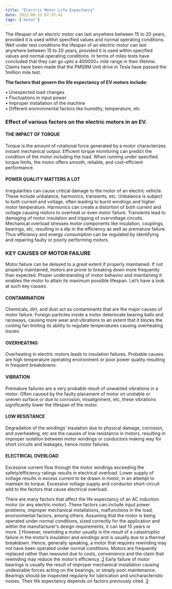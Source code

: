 ```yaml
---
title: "Electric Motor Life Expectancy"
date: 2022-08-31 07:37:41
tags: ['motor']
---
```


The lifespan of an electric motor can last anywhere between 15 to 20 years, provided it is used within specified values and normal operating conditions. Well under test conditions the lifespan of an electric motor can last anywhere between 15 to 20 years, provided it is used within specified values and normal operating conditions. In terms of miles tests have concluded that they can go upto a 400000+ mile range in their lifetime. Claims have been made that the PMSRM Unit drive in Tesla have passed the 1million mile test.

**The factors that govern the life expectancy of EV motors include:**

• Unexpected load changes  
• Fluctuations in input power  
• Improper installation of the machine  
• Different environmental factors like humidity, temperature, etc


### Effect of various factors on the electric motors in an EV.

#### THE IMPACT OF TORQUE
Torque is the amount of rotational force generated by a motor characterizes instant mechanical output. Efficient torque monitoring can predict the condition of the motor including the load. When running under specified torque limits, the motor offers smooth, reliable, and cost-efficient performance.

#### POWER QUALITY MATTERS A LOT
Irregularities can cause critical damage to the motor of an electric vehicle. These include unbalance, harmonics, transients, etc. Unbalance is subject to both current and voltage, often leading to burnt windings and higher motor temperature. Harmonics can create a distortion of both current and voltage causing motors to overheat or even motor failure. Transients lead to damaging of motor insulation and tripping of overvoltage circuits.  
Mechanical overload stresses motor components like insulation, couplings, bearings, etc, resulting in a dip in the efficiency as well as premature failure. Thus efficiency and energy consumption can be regulated by identifying and repairing faulty or poorly performing motors.

### KEY CAUSES OF MOTOR FAILURE
Motor failure can be delayed to a great extent if properly maintained. If not properly maintained, motors are prone to breaking down more frequently than expected. Proper understanding of motor behavior and maintaining it enables the motor to attain its maximum possible lifespan. Let’s have a look at such key causes.

#### CONTAMINATION
Chemicals, dirt, and dust act as contaminants that are the major causes of motor failure. Foreign particles inside a motor deteriorate bearing balls and raceways, causing more wear and vibrations to an extent that it blocks the cooling fan limiting its ability to regulate temperatures causing overheating issues.

#### OVERHEATING
Overheating in electric motors leads to insulation failures. Probable causes are high temperature operating environment or poor power quality resulting in frequent breakdowns.

#### VIBRATION
Premature failures are a very probable result of unwanted vibrations in a motor. Often caused by the faulty placement of motor on unstable or uneven surface or due to corrosion, misalignment, etc, these vibrations significantly lower the lifespan of the motor.

#### LOW RESISTANCE
Degradation of the windings’ insulation due to physical damage, corrosion, and overheating, etc are the causes of low resistance in motors, resulting in improper isolation between motor windings or conductors making way for short circuits and leakages, hence motor failures.

#### ELECTRICAL OVERLOAD
Excessive current flow through the motor windings exceeding the safety/efficiency ratings results in electrical overload. Lower supply of voltage results in excess current to be drawn in motor, in an attempt to maintain its torque. Excessive voltage supply and conductor short-circuit add to the factors that cause electrical overload.


There are many factors that affect the life expectancy of an AC induction motor (or any electric motor). These factors can include input power problems, improper mechanical installations, malfunctions in the load, environmental factors, among others. Assuming that the motor is being operated under normal conditions, sized correctly for the application and within the manufacturer’s design requirements, it can last 15 years or more. [1](https://www.ohioelectricmotors.com/2015/07/what-is-the-average-ac-induction-motor-life-expectancy/#fn-1016-1) However, rewinding a motor usually is the result of a catastrophic failure in the motor’s insulation and windings and is usually due to a thermal breakdown. Hence, generally speaking, a motor that requires rewinding may not have been operated under normal conditions. Motors are frequently replaced rather than rewound due to costs, convenience and the claim that rewinding may reduce the motor’s efficiency. [2](https://www.ohioelectricmotors.com/2015/07/what-is-the-average-ac-induction-motor-life-expectancy/#fn-1016-2) Early failure of motor bearings is usually the result of improper mechanical installation causing undesirable forces acting on the bearings, or simply poor maintenance. Bearings should be inspected regularly for lubrication and uncharacteristic noises. Their life expectancy depends on factors previously cited. [3](https://www.ohioelectricmotors.com/2015/07/what-is-the-average-ac-induction-motor-life-expectancy/#fn-1016-3)